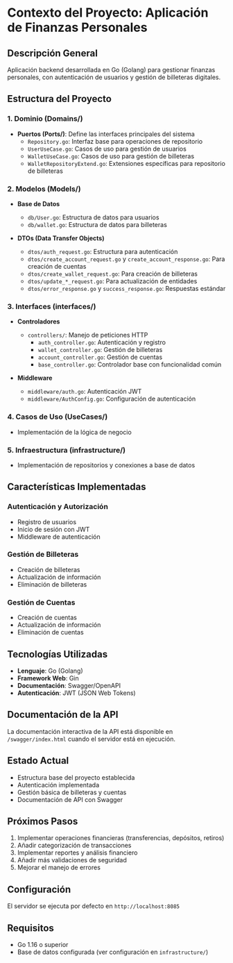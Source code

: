 # Contexto del Proyecto: Aplicación de Finanzas Personales

## Descripción General
Aplicación backend desarrollada en Go (Golang) para gestionar finanzas personales, con autenticación de usuarios y gestión de billeteras digitales.

## Estructura del Proyecto

### 1. Dominio (Domains/)
- **Puertos (Ports/)**: Define las interfaces principales del sistema
  - `Repository.go`: Interfaz base para operaciones de repositorio
  - `UserUseCase.go`: Casos de uso para gestión de usuarios
  - `WalletUseCase.go`: Casos de uso para gestión de billeteras
  - `WalletRepositoryExtend.go`: Extensiones específicas para repositorio de billeteras

### 2. Modelos (Models/)
- **Base de Datos**
  - `db/User.go`: Estructura de datos para usuarios
  - `db/wallet.go`: Estructura de datos para billeteras

- **DTOs (Data Transfer Objects)**
  - `dtos/auth_request.go`: Estructura para autenticación
  - `dtos/create_account_request.go` y `create_account_response.go`: Para creación de cuentas
  - `dtos/create_wallet_request.go`: Para creación de billeteras
  - `dtos/update_*_request.go`: Para actualización de entidades
  - `dtos/error_response.go` y `success_response.go`: Respuestas estándar

### 3. Interfaces (interfaces/)
- **Controladores**
  - `controllers/`: Manejo de peticiones HTTP
    - `auth_controller.go`: Autenticación y registro
    - `wallet_controller.go`: Gestión de billeteras
    - `account_controller.go`: Gestión de cuentas
    - `base_controller.go`: Controlador base con funcionalidad común

- **Middleware**
  - `middleware/auth.go`: Autenticación JWT
  - `middleware/AuthConfig.go`: Configuración de autenticación

### 4. Casos de Uso (UseCases/)
- Implementación de la lógica de negocio

### 5. Infraestructura (infrastructure/)
- Implementación de repositorios y conexiones a base de datos

## Características Implementadas

### Autenticación y Autorización
- Registro de usuarios
- Inicio de sesión con JWT
- Middleware de autenticación

### Gestión de Billeteras
- Creación de billeteras
- Actualización de información
- Eliminación de billeteras

### Gestión de Cuentas
- Creación de cuentas
- Actualización de información
- Eliminación de cuentas

## Tecnologías Utilizadas
- **Lenguaje**: Go (Golang)
- **Framework Web**: Gin
- **Documentación**: Swagger/OpenAPI
- **Autenticación**: JWT (JSON Web Tokens)

## Documentación de la API
La documentación interactiva de la API está disponible en `/swagger/index.html` cuando el servidor está en ejecución.

## Estado Actual
- Estructura base del proyecto establecida
- Autenticación implementada
- Gestión básica de billeteras y cuentas
- Documentación de API con Swagger

## Próximos Pasos
1. Implementar operaciones financieras (transferencias, depósitos, retiros)
2. Añadir categorización de transacciones
3. Implementar reportes y análisis financiero
4. Añadir más validaciones de seguridad
5. Mejorar el manejo de errores

## Configuración
El servidor se ejecuta por defecto en `http://localhost:8085`

## Requisitos
- Go 1.16 o superior
- Base de datos configurada (ver configuración en `infrastructure/`)
